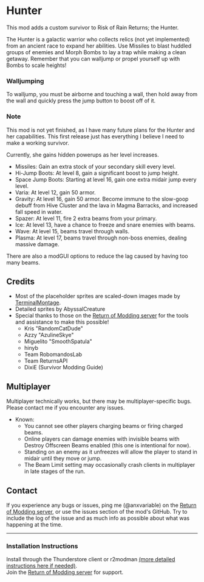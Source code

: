 # Hunter 

This mod adds a custom survivor to Risk of Rain Returns; the Hunter. 

The Hunter is a galactic warrior who collects relics (not yet implemented) from an ancient race to expand her abilities. Use Missiles to blast huddled groups of enemies and Morph Bombs to lay a trap while making a clean getaway. Remember that you can walljump or propel yourself up with Bombs to scale heights!

### Walljumping

To walljump, you must be airborne and touching a wall, then hold away from the wall and quickly press the jump button to boost off of it.

### Note

This mod is not yet finished, as I have many future plans for the Hunter and her capabilities. This first release just has everything I believe I need to make a working survivor.

Currently, she gains hidden powerups as her level increases.
- Missiles: Gain an extra stock of your secondary skill every level.
- Hi-Jump Boots: At level 8, gain a significant boost to jump height.
- Space Jump Boots: Starting at level 16, gain one extra midair jump every level.
- Varia: At level 12, gain 50 armor.
- Gravity: At level 16, gain 50 armor. Become immune to the slow-goop debuff from Hive Cluster and the lava in Magma Barracks, and increased fall speed in water.
- Spazer: At level 11, fire 2 extra beams from your primary.
- Ice: At level 13, have a chance to freeze and snare enemies with beams.
- Wave: At level 15, beams travel through walls.
- Plasma: At level 17, beams travel through non-boss enemies, dealing massive damage.

There are also a modGUI options to reduce the lag caused by having too many beams.

## Credits

- Most of the placeholder sprites are scaled-down images made by [TerminalMontage](https://www.youtube.com/@TerminalMontage).
- Detailed sprites by AbyssalCreature
- Special thanks to those on the [Return of Modding server](https://discord.gg/VjS57cszMq) for the tools and assistance to make this possible!
  - Kris "RandomCatDude"
  - Azzy "AzulineSkye"
  - Miguelito "SmoothSpatula"
  - hinyb
  - Team RobomandosLab
  - Team ReturnsAPI
  - DixiE (Survivor Modding Guide)

## Multiplayer

Multiplayer technically works, but there may be multiplayer-specific bugs. Please contact me if you encounter any issues.
 - Known:
   - You cannot see other players charging beams or firing charged beams.
   - Online players can damage enemies with invisible beams with Destroy Offscreen Beams enabled (this one is intentional for now).
   - Standing on an enemy as it unfreezes will allow the player to stand in midair until they move or jump.
   - The Beam Limit setting may occasionally crash clients in multiplayer in late stages of the run.


## Contact

If you experience any bugs or issues, ping me (@anxvariable) on the 
[Return of Modding server](https://discord.gg/VjS57cszMq), or use the issues section of the mod's GitHub. Try to include the log of the issue and as much info as possible about what was happening at the time.

---

### Installation Instructions
Install through the Thunderstore client or r2modman [(more detailed instructions here if needed)](https://return-of-modding.github.io/ModdingWiki/Playing/Getting-Started/).  
Join the [Return of Modding server](https://discord.gg/VjS57cszMq) for support.  
